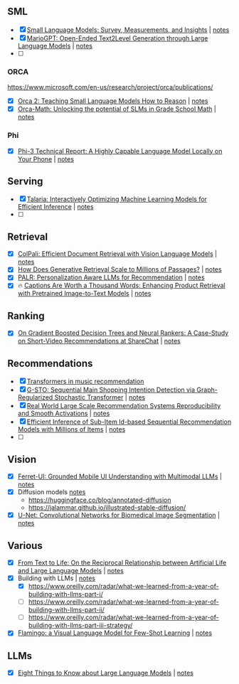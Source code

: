 ## SML

* [x] [Small Language Models: Survey, Measurements, and Insights](https://arxiv.org/abs/2409.15790) | [notes](notes/sml_survey.md)
* [x] [MarioGPT: Open-Ended Text2Level Generation through Large Language Models](https://arxiv.org/abs/2302.05981) | [notes](notes/mario_gpt.md)
* [ ] 

### ORCA

https://www.microsoft.com/en-us/research/project/orca/publications/

* [x] [Orca 2: Teaching Small Language Models How to Reason](https://arxiv.org/abs/2311.11045) | [notes](notes/orca_2.md)
* [x] [Orca-Math: Unlocking the potential of SLMs in Grade School Math](https://arxiv.org/abs/2402.14830) | [notes](notes/orca_2_math.md)

### Phi

* [x] [Phi-3 Technical Report: A Highly Capable Language Model Locally on Your Phone](https://arxiv.org/abs/2404.14219) | [notes](notes/phi-3.md)

## Serving

* [x] [Talaria: Interactively Optimizing Machine Learning Models for Efficient Inference](https://arxiv.org/abs/2404.03085) | [notes](notes/talaria.md)
* [ ] 


## Retrieval

* [x] [ColPali: Efficient Document Retrieval with Vision Language Models](https://arxiv.org/abs/2407.01449) | [notes](notes/ColPali.md)
* [x] [How Does Generative Retrieval Scale to Millions of Passages?](https://arxiv.org/abs/2305.11841) | [notes](notes/generative_retrieval_to_millions.md)
* [x] [PALR: Personalization Aware LLMs for Recommendation](https://arxiv.org/abs/2305.07622) | [notes](notes/palr.md)
* [x] :fire: [Captions Are Worth a Thousand Words: Enhancing Product Retrieval with Pretrained Image-to-Text Models](https://arxiv.org/abs/2402.08532) | [notes](notes/captions_are_worth.md)

## Ranking

* [x] [On Gradient Boosted Decision Trees and Neural Rankers: A Case-Study on Short-Video Recommendations at ShareChat](https://arxiv.org/abs/2312.01760) | [notes](notes/on_gdbt_vs_nn.md)

## Recommendations

* [x] [Transformers in music recommendation](https://research.google/blog/transformers-in-music-recommendation/)
* [x] [G-STO: Sequential Main Shopping Intention Detection via Graph-Regularized Stochastic Transformer](https://arxiv.org/abs/2306.14314) | [notes](notes/G-sto.md)
* [x] [Real World Large Scale Recommendation Systems Reproducibility and Smooth Activations](https://arxiv.org/abs/2202.06499) | [notes](notes/recsys_repro.md)
* [x] [Efficient Inference of Sub-Item Id-based Sequential Recommendation Models with Millions of Items](https://arxiv.org/abs/2408.09992) | [notes](notes/sub_item_seq_recommendations.md)
* [ ] 

## Vision

* [x] [Ferret-UI: Grounded Mobile UI Understanding with Multimodal LLMs](https://arxiv.org/abs/2404.05719) | [notes](notes/Ferret-UI.md)
* [x] Diffusion models [notes](notes/stable_diffusion.md)
  * https://huggingface.co/blog/annotated-diffusion
  * https://jalammar.github.io/illustrated-stable-diffusion/
* [x] [U-Net: Convolutional Networks for Biomedical Image Segmentation](https://arxiv.org/abs/1505.04597) | [notes](notes/u-net.md)
    
## Various
* [x] [From Text to Life: On the Reciprocal Relationship between Artificial Life and Large Language Models](https://arxiv.org/abs/2407.09502) | [notes](notes/from_text_to_life.md)
* [x] Building with LLMs | [notes](notes/building_with_llms.md)
   * [x]  https://www.oreilly.com/radar/what-we-learned-from-a-year-of-building-with-llms-part-i/
   * [ ]  https://www.oreilly.com/radar/what-we-learned-from-a-year-of-building-with-llms-part-ii/
   * [ ]  https://www.oreilly.com/radar/what-we-learned-from-a-year-of-building-with-llms-part-iii-strategy/
* [x] [Flamingo: a Visual Language Model for Few-Shot Learning](https://arxiv.org/abs/2204.14198) | [notes](notes/flamingo.md)

## LLMs

* [x] [Eight Things to Know about Large Language Models](https://arxiv.org/abs/2304.00612) | [notes](notes/8_things_to_know.md)

